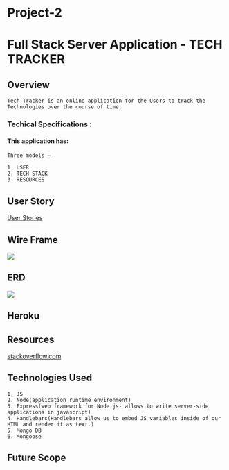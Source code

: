 # Project-2

# Full Stack Server Application - TECH TRACKER

## Overview 

    Tech Tracker is an online application for the Users to track the Technologies over the course of time. 

### Techical Specifications :

#### This application has:

```
Three models – 

1. USER
2. TECH STACK
3. RESOURCES

```

## User Story

[User Stories](https://trello.com/b/41xafAg3/project-2-tech-tracker)

## Wire Frame

![](https://i.imgur.com/AKYvW7F.jpg)

## ERD

![](https://i.imgur.com/ua1RI7O.jpg)

## Heroku 

## Resources
[stackoverflow.com](https://stackoverflow.com)

## Technologies Used
```
1. JS
2. Node(application runtime environment)
3. Express(web framework for Node.js- allows to write server-side applications in javascript)
4. Handlebars(Handlebars allow us to embed JS variables inside of our HTML and render it as text.)
5. Mongo DB
6. Mongoose

```

## Future Scope 




